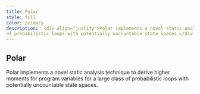 ```yaml
---
title: Polar
style: fill
color: primary
description:  <div align="justify">Polar implements a novel static analysis technique to derive higher moments for program variables for a large class
of probabilistic loops with potentially uncountable state spaces.</div> 
---
```



## Polar

Polar implements a novel static analysis technique to derive higher moments for program variables for a large class
of probabilistic loops with potentially uncountable state spaces.